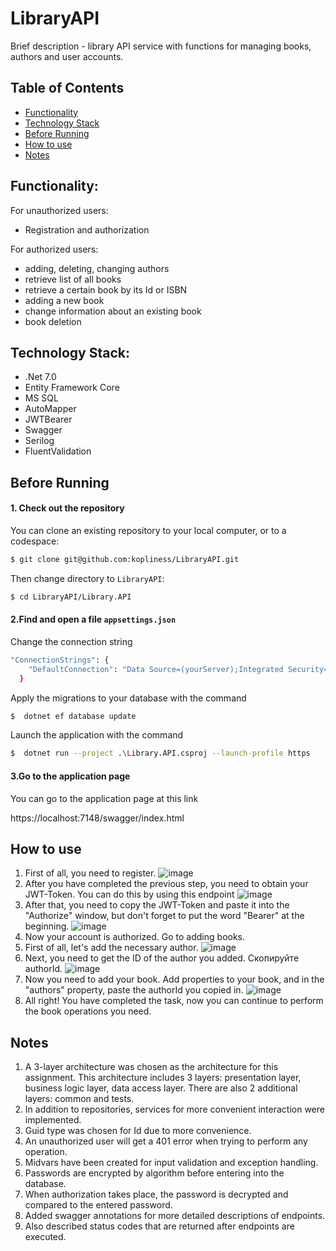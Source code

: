  # LibraryAPI
 Brief description - library API service with functions for managing books, authors and user accounts.
 ## Table of Contents
 * [Functionality](#functionality)
 * [Technology Stack](#technology-stack)
 * [Before Running](#before-running)
 * [How to use](#how-to-use)
 * [Notes](#notes)

## Functionality:

For unauthorized users:
- Registration and authorization

For authorized users:
- adding, deleting, changing authors
- retrieve list of all books
- retrieve a certain book by its Id or ISBN
- adding a new book
- change information about an existing book
- book deletion
 
 ## Technology Stack:
 - .Net 7.0
 - Entity Framework Core
 - MS SQL
 - AutoMapper
 - JWTBearer
 - Swagger
 - Serilog
 - FluentValidation

## Before Running

#### 1. Check out the repository
You can clone an existing repository to your local computer, or to a codespace:

```sh
$ git clone git@github.com:kopliness/LibraryAPI.git
```
Then change directory to `LibraryAPI`:
```sh
$ cd LibraryAPI/Library.API
```

#### 2.Find and open a file `appsettings.json`

Change the connection string
```bash
"ConnectionStrings": {
    "DefaultConnection": "Data Source=(yourServer);Integrated Security=True;Initial Catalog=Library;MultipleActiveResultSets=True;TrustServerCertificate=True"
  }
```
Apply the migrations to your database with the command
```sh
$  dotnet ef database update
```
Launch the application with the command
```sh
$  dotnet run --project .\Library.API.csproj --launch-profile https
```
#### 3.Go to the application page
You can go to the application page at this link

https://localhost:7148/swagger/index.html

## How to use
1. First of all, you need to register.
![image](https://github.com/kopliness/LibraryAPI/assets/92124944/890d483b-db66-464f-b103-8c40efd286df)
2. After you have completed the previous step, you need to obtain your JWT-Token. You can do this by using this endpoint
![image](https://github.com/kopliness/LibraryAPI/assets/92124944/5440ebd6-1012-4abf-b359-6e679e2f4ea5)
3. After that, you need to copy the JWT-Token and paste it into the "Authorize" window, but don't forget to put the word "Bearer" at the beginning.
![image](https://github.com/kopliness/LibraryAPI/assets/92124944/3102e93f-c21e-4619-b928-6584214d4847)
4. Now your account is authorized. Go to adding books.
5. First of all, let's add the necessary author.
   ![image](https://github.com/kopliness/LibraryAPI/assets/92124944/5ebcd54a-43a6-4a1c-ab5f-e33c961b1e0f)
6. Next, you need to get the ID of the author you added. Скопируйте authorId.
   ![image](https://github.com/kopliness/LibraryAPI/assets/92124944/83b52614-6d29-40fe-a1cb-f560394f0fa7)
7. Now you need to add your book. Add properties to your book, and in the "authors" property, paste the authorId you copied in.
   ![image](https://github.com/kopliness/LibraryAPI/assets/92124944/447b0345-6673-4c4b-8473-9beaafad49b2)
8. All right! You have completed the task, now you can continue to perform the book operations you need.

## Notes
  1. A 3-layer architecture was chosen as the architecture for this assignment. This architecture includes 3 layers: presentation layer, business logic layer, data access layer. There are also 2 additional layers: common and tests.
  2. In addition to repositories, services for more convenient interaction were implemented.
  3. Guid type was chosen for Id due to more convenience.
  4. An unauthorized user will get a 401 error when trying to perform any operation.
  5. Midvars have been created for input validation and exception handling.
  6. Passwords are encrypted by algorithm before entering into the database.
  7. When authorization takes place, the password is decrypted and compared to the entered password.
  8. Added swagger annotations for more detailed descriptions of endpoints.
  9. Also described status codes that are returned after endpoints are executed.


  
